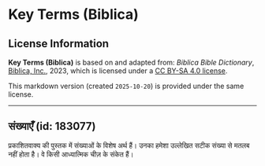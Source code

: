 # Key Terms (Biblica)

## License Information

**Key Terms (Biblica)** is based on and adapted from: _Biblica Bible Dictionary_, [Biblica, Inc.](https://www.biblica.com/), 2023, which is licensed under a [CC BY-SA 4.0 license](https://creativecommons.org/licenses/by-sa/4.0/legalcode.en).

This markdown version (created `2025-10-20`) is provided under the same license.



--------------------------------

## संख्याएँ (id: 183077)

प्रकाशितवाक्य की पुस्तक में संख्याओं के विशेष अर्थ हैं। उनका हमेशा उल्लेखित सटीक संख्या से मतलब नहीं होता है। वे किसी आध्यात्मिक चीज़ के संकेत हैं।


